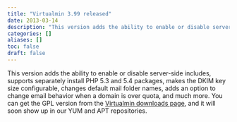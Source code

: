 ```yaml
---
title: "Virtualmin 3.99 released"
date: 2013-03-14
description: "This version adds the ability to enable or disable server-side includes, supports separately..."
categories: []
aliases: []
toc: false
draft: false
---
```

This version adds the ability to enable or disable server-side includes, supports separately install PHP 5.3 and 5.4 packages, makes the DKIM key size configurable, changes default mail folder names, adds an option to change email behavior when a domain is over quota, and much more. You can get the GPL version from the [Virtualmin downloads page][1], and it will soon show up in our YUM and APT repositories.

  [1]: vdownload.html
